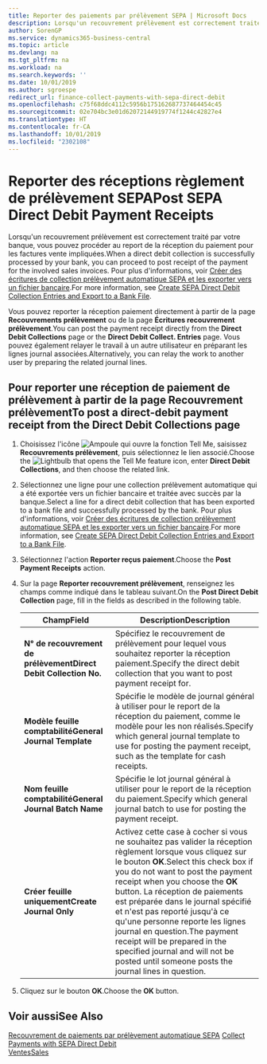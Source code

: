```yaml
---
title: Reporter des paiements par prélèvement SEPA | Microsoft Docs
description: Lorsqu'un recouvrement prélèvement est correctement traité par votre banque, vous pouvez procéder au report de la réception du paiement pour les factures vente impliquées.
author: SorenGP
ms.service: dynamics365-business-central
ms.topic: article
ms.devlang: na
ms.tgt_pltfrm: na
ms.workload: na
ms.search.keywords: ''
ms.date: 10/01/2019
ms.author: sgroespe
redirect_url: finance-collect-payments-with-sepa-direct-debit
ms.openlocfilehash: c75f68ddc4112c5956b175162687737464454c45
ms.sourcegitcommit: 02e704bc3e01d62072144919774f1244c42827e4
ms.translationtype: HT
ms.contentlocale: fr-CA
ms.lasthandoff: 10/01/2019
ms.locfileid: "2302108"
---
```

# <a name="post-sepa-direct-debit-payment-receipts"></a><span data-ttu-id="fb982-103">Reporter des réceptions règlement de prélèvement SEPA</span><span class="sxs-lookup"><span data-stu-id="fb982-103">Post SEPA Direct Debit Payment Receipts</span></span>
<span data-ttu-id="fb982-104">Lorsqu'un recouvrement prélèvement est correctement traité par votre banque, vous pouvez procéder au report de la réception du paiement pour les factures vente impliquées.</span><span class="sxs-lookup"><span data-stu-id="fb982-104">When a direct debit collection is successfully processed by your bank, you can proceed to post receipt of the payment for the involved sales invoices.</span></span> <span data-ttu-id="fb982-105">Pour plus d'informations, voir [Créer des écritures de collection prélèvement automatique SEPA et les exporter vers un fichier bancaire](finance-how-create-sepa-direct-debit-collection-entries-export-bank-file.md).</span><span class="sxs-lookup"><span data-stu-id="fb982-105">For more information, see [Create SEPA Direct Debit Collection Entries and Export to a Bank File](finance-how-create-sepa-direct-debit-collection-entries-export-bank-file.md).</span></span>  

<span data-ttu-id="fb982-106">Vous pouvez reporter la réception paiement directement à partir de la page **Recouvrements prélèvement** ou de la page **Écritures recouvrement prélèvement**.</span><span class="sxs-lookup"><span data-stu-id="fb982-106">You can post the payment receipt directly from the **Direct Debit Collections** page or the **Direct Debit Collect. Entries** page.</span></span> <span data-ttu-id="fb982-107">Vous pouvez également relayer le travail à un autre utilisateur en préparant les lignes journal associées.</span><span class="sxs-lookup"><span data-stu-id="fb982-107">Alternatively, you can relay the work to another user by preparing the related journal lines.</span></span>  

## <a name="to-post-a-direct-debit-payment-receipt-from-the-direct-debit-collections-page"></a><span data-ttu-id="fb982-108">Pour reporter une réception de paiement de prélèvement à partir de la page Recouvrement prélèvement</span><span class="sxs-lookup"><span data-stu-id="fb982-108">To post a direct-debit payment receipt from the Direct Debit Collections page</span></span>  
1. <span data-ttu-id="fb982-109">Choisissez l'icône ![Ampoule qui ouvre la fonction Tell Me](media/ui-search/search_small.png "Dites-moi ce que vous voulez faire"), saisissez **Recouvrements prélèvement**, puis sélectionnez le lien associé.</span><span class="sxs-lookup"><span data-stu-id="fb982-109">Choose the ![Lightbulb that opens the Tell Me feature](media/ui-search/search_small.png "Tell me what you want to do") icon, enter **Direct Debit Collections**, and then choose the related link.</span></span>  
2. <span data-ttu-id="fb982-110">Sélectionnez une ligne pour une collection prélèvement automatique qui a été exportée vers un fichier bancaire et traitée avec succès par la banque.</span><span class="sxs-lookup"><span data-stu-id="fb982-110">Select a line for a direct debit collection that has been exported to a bank file and successfully processed by the bank.</span></span> <span data-ttu-id="fb982-111">Pour plus d'informations, voir [Créer des écritures de collection prélèvement automatique SEPA et les exporter vers un fichier bancaire](finance-how-create-sepa-direct-debit-collection-entries-export-bank-file.md).</span><span class="sxs-lookup"><span data-stu-id="fb982-111">For more information, see [Create SEPA Direct Debit Collection Entries and Export to a Bank File](finance-how-create-sepa-direct-debit-collection-entries-export-bank-file.md).</span></span>  
3. <span data-ttu-id="fb982-112">Sélectionnez l'action **Reporter reçus paiement**.</span><span class="sxs-lookup"><span data-stu-id="fb982-112">Choose the **Post Payment Receipts** action.</span></span>  
4. <span data-ttu-id="fb982-113">Sur la page **Reporter recouvrement prélèvement**, renseignez les champs comme indiqué dans le tableau suivant.</span><span class="sxs-lookup"><span data-stu-id="fb982-113">On the **Post Direct Debit Collection** page, fill in the fields as described in the following table.</span></span>  

    |<span data-ttu-id="fb982-114">Champ</span><span class="sxs-lookup"><span data-stu-id="fb982-114">Field</span></span>|<span data-ttu-id="fb982-115">Description</span><span class="sxs-lookup"><span data-stu-id="fb982-115">Description</span></span>|  
    |---------------------------------|---------------------------------------|  
    |<span data-ttu-id="fb982-116">**N° de recouvrement de prélèvement**</span><span class="sxs-lookup"><span data-stu-id="fb982-116">**Direct Debit Collection No.**</span></span>|<span data-ttu-id="fb982-117">Spécifiez le recouvrement de prélèvement pour lequel vous souhaitez reporter la réception paiement.</span><span class="sxs-lookup"><span data-stu-id="fb982-117">Specify the direct debit collection that you want to post payment receipt for.</span></span>|  
    |<span data-ttu-id="fb982-118">**Modèle feuille comptabilité**</span><span class="sxs-lookup"><span data-stu-id="fb982-118">**General Journal Template**</span></span>|<span data-ttu-id="fb982-119">Spécifie le modèle de journal général à utiliser pour le report de la réception du paiement, comme le modèle pour les non réalisés.</span><span class="sxs-lookup"><span data-stu-id="fb982-119">Specify which general journal template to use for posting the payment receipt, such as the template for cash receipts.</span></span>|  
    |<span data-ttu-id="fb982-120">**Nom feuille comptabilité**</span><span class="sxs-lookup"><span data-stu-id="fb982-120">**General Journal Batch Name**</span></span>|<span data-ttu-id="fb982-121">Spécifie le lot journal général à utiliser pour le report de la réception du paiement.</span><span class="sxs-lookup"><span data-stu-id="fb982-121">Specify which general journal batch to use for posting the payment receipt.</span></span>|  
    |<span data-ttu-id="fb982-122">**Créer feuille uniquement**</span><span class="sxs-lookup"><span data-stu-id="fb982-122">**Create Journal Only**</span></span>|<span data-ttu-id="fb982-123">Activez cette case à cocher si vous ne souhaitez pas valider la réception règlement lorsque vous cliquez sur le bouton **OK**.</span><span class="sxs-lookup"><span data-stu-id="fb982-123">Select this check box if you do not want to post the payment receipt when you choose the **OK** button.</span></span> <span data-ttu-id="fb982-124">La réception de paiements est préparée dans le journal spécifié et n'est pas reporté jusqu'à ce qu'une personne reporte les lignes journal en question.</span><span class="sxs-lookup"><span data-stu-id="fb982-124">The payment receipt will be prepared in the specified journal and will not be posted until someone posts the journal lines in question.</span></span>|  

5. <span data-ttu-id="fb982-125">Cliquez sur le bouton **OK**.</span><span class="sxs-lookup"><span data-stu-id="fb982-125">Choose the **OK** button.</span></span>  

## <a name="see-also"></a><span data-ttu-id="fb982-126">Voir aussi</span><span class="sxs-lookup"><span data-stu-id="fb982-126">See Also</span></span>  
 <span data-ttu-id="fb982-127">[Recouvrement de paiements par prélèvement automatique SEPA](finance-collect-payments-with-sepa-direct-debit.md) </span><span class="sxs-lookup"><span data-stu-id="fb982-127">[Collect Payments with SEPA Direct Debit](finance-collect-payments-with-sepa-direct-debit.md) </span></span>  
 [<span data-ttu-id="fb982-128">Ventes</span><span class="sxs-lookup"><span data-stu-id="fb982-128">Sales</span></span>](sales-manage-sales.md)

